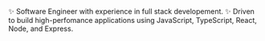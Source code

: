 

<!---
ermertP/ermertP is a ✨ special ✨ repository because its `README.md` (this file) appears on your GitHub profile.
You can click the Preview link to take a look at your changes.
--->

✨ Software Engineer with experience in full stack developement. 
✨ Driven to build high-perfomance applications using JavaScript, TypeScript, React, Node, and Express. 



